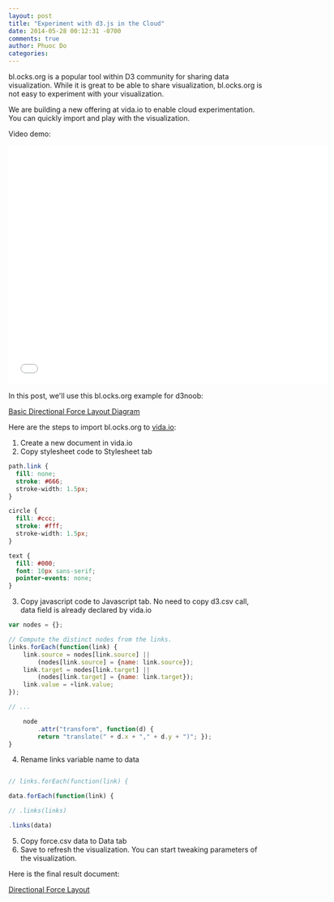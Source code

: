 ```yaml
---
layout: post
title: "Experiment with d3.js in the Cloud"
date: 2014-05-28 00:12:31 -0700
comments: true
author: Phuoc Do
categories: 
---
```


bl.ocks.org is a popular tool within D3 community for sharing data visualization. While it is great to be able to share visualization, bl.ocks.org is not easy to experiment with your visualization.

We are building a new offering at vida.io to enable cloud experimentation. You can quickly import and play with the visualization.

Video demo:

<iframe width="630" height="472" src="//www.youtube.com/embed/e1BOJnW9N3Q" frameborder="0" allowfullscreen></iframe>

In this post, we'll use this bl.ocks.org example for d3noob:

[Basic Directional Force Layout Diagram](http://bl.ocks.org/d3noob/5141278)

<!-- more -->

Here are the steps to import bl.ocks.org to [vida.io](https://vida.io):

1. Create a new document in vida.io
2. Copy stylesheet code to Stylesheet tab
```css
path.link {
  fill: none;
  stroke: #666;
  stroke-width: 1.5px;
}

circle {
  fill: #ccc;
  stroke: #fff;
  stroke-width: 1.5px;
}

text {
  fill: #000;
  font: 10px sans-serif;
  pointer-events: none;
}
```
3. Copy javascript code to Javascript tab. No need to copy d3.csv call, data field is already declared by vida.io
```javascript
var nodes = {};

// Compute the distinct nodes from the links.
links.forEach(function(link) {
    link.source = nodes[link.source] || 
        (nodes[link.source] = {name: link.source});
    link.target = nodes[link.target] || 
        (nodes[link.target] = {name: link.target});
    link.value = +link.value;
});

// ...

    node
        .attr("transform", function(d) { 
  	    return "translate(" + d.x + "," + d.y + ")"; });
}

```
4. Rename links variable name to data
```javascript

// links.forEach(function(link) {

data.forEach(function(link) {

// .links(links) 

.links(data)

```
5. Copy force.csv data to Data tab
6. Save to refresh the visualization. You can start tweaking parameters of the visualization.

Here is the final result document:

[Directional Force Layout](https://vida.io/documents/XWsLjooRt6KXadzT9)
